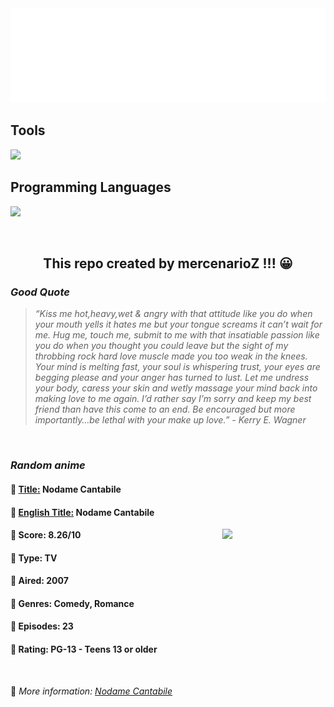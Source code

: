 
<img src="svg/nai.svg" />

<p>
  <h2>Tools</h2>
  <a href="https://skillicons.dev">
    <img src="https://skillicons.dev/icons?i=git,bash,vim,ubuntu,tensorflow,pytorch,docker,raspberrypi" />
  </a>

  <br />

  <h2>Programming Languages</h2>

  <a href="https://skillicons.dev">
    <img src="https://skillicons.dev/icons?i=python,c,cpp" />
  </a>
</p>

<br />

<h2 align="center">This repo created by mercenarioZ !!! 😀</h2>
<h3><i>Good Quote</i></h3>

<blockquote>
<i>
“Kiss me hot,heavy,wet & angry with that attitude like you do when your mouth yells it hates me but your tongue screams it can’t wait for me. Hug me, touch me, submit to me with that insatiable passion like you do when you thought you could leave but the sight of my throbbing rock hard love muscle made you too weak in the knees. Your mind is melting fast, your soul is whispering trust, your eyes are begging please and your anger has turned to lust. Let me undress your body, caress your skin and wetly massage your mind back into making love to me again. I’d rather say I’m sorry and keep my best friend than have this come to an end. Be encouraged but more importantly…be lethal with your make up love.” - Kerry E. Wagner
</i>
</blockquote>

<br />

<h3><i>Random anime</i></h3>

<h4>
  <strong>🥭 <u>Title:</u></strong> Nodame Cantabile
</h4>

<h4>🌿 <u>English Title:</u> Nodame Cantabile</h4>

<img align="right" width="165" src=https://cdn.myanimelist.net/images/anime/9/11986.jpg />

<h4>🌱 Score: 8.26/10</h4>

<h4>🌲 Type: TV</h4>

<h4>🌴 Aired: 2007</h4>

<h4>🌵 Genres: Comedy, Romance</h4>

<h4>🥑 Episodes: 23</h4>

<h4>🍏 Rating: PG-13 - Teens 13 or older</h4>

<br />

🍂 *More information: [Nodame Cantabile](https://myanimelist.net/anime/1698/Nodame_Cantabile)*
    